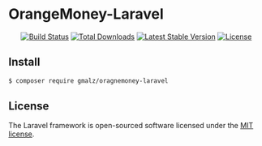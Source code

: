 # OrangeMoney-Laravel

<p align="center">
    <a href="https://travis-ci.org/gmalz/orangemoney-laravel"><img src="https://travis-ci.org/laravel/framework.svg" alt="Build Status"></a>
    <a href="https://packagist.org/packages/gmalz/orangemoney-laravel"><img src="https://img.shields.io/packagist/dt/gmalz/orangemoney-laravel" alt="Total Downloads"></a>
    <a href="https://packagist.org/packages/gmalz/orangemoney-laravel"><img src="https://img.shields.io/packagist/v/gmalz/orangemoney-laravel" alt="Latest Stable Version"></a>
    <a href="https://packagist.org/packages/gmalz/orangemoney-laravel"><img src="https://img.shields.io/packagist/l/gmalz/orangemoney-laravel" alt="License"></a>
</p>

## Install

``` bash
$ composer require gmalz/oragnemoney-laravel
```

## License

The Laravel framework is open-sourced software licensed under the [MIT license](https://opensource.org/licenses/MIT).
